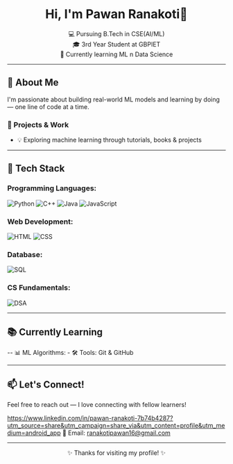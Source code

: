 
<h1 align="center">Hi, I'm Pawan Ranakoti👋</h1>
<p align="center">
💻 Pursuing B.Tech in CSE(AI/ML) <br>
🎓 3rd Year Student at GBPIET<br>
🌱 Currently learning ML n Data Science
</p>

---

## 🌟 About Me

I'm passionate about building real-world ML models and learning by doing — one line of code at a time.

### 🔧 Projects & Work

- 💡 Exploring machine learning through tutorials, books & projects

---

## 🧰 Tech Stack

### Programming Languages:
![Python](https://img.shields.io/badge/-Python-181717?style=flat&logo=python)
![C++](https://img.shields.io/badge/-C++-00599C?style=flat&logo=c%2b%2b)
![Java](https://img.shields.io/badge/-Java-007396?style=flat&logo=java)
![JavaScript](https://img.shields.io/badge/-JavaScript-F7DF1E?style=flat&logo=javascript)

### Web Development:
![HTML](https://img.shields.io/badge/-HTML5-E34F26?style=flat&logo=html5)
![CSS](https://img.shields.io/badge/-CSS3-1572B6?style=flat&logo=css3)

### Database:
![SQL](https://img.shields.io/badge/-SQL-4479A1?style=flat&logo=mysql)

### CS Fundamentals:
![DSA](https://img.shields.io/badge/-DSA-black?style=flat)

---

## 📚 Currently Learning

-- 📊 ML Algorithms: - 🛠 Tools: Git & GitHub

---

## 📫 Let's Connect!

Feel free to reach out — I love connecting with fellow learners!

https://www.linkedin.com/in/pawan-ranakoti-7b74b4287?utm_source=share&utm_campaign=share_via&utm_content=profile&utm_medium=android_app
📧 Email: ranakotipawan16@gmail.com 

---

<p align="center">✨ Thanks for visiting my profile! ✨</p>
